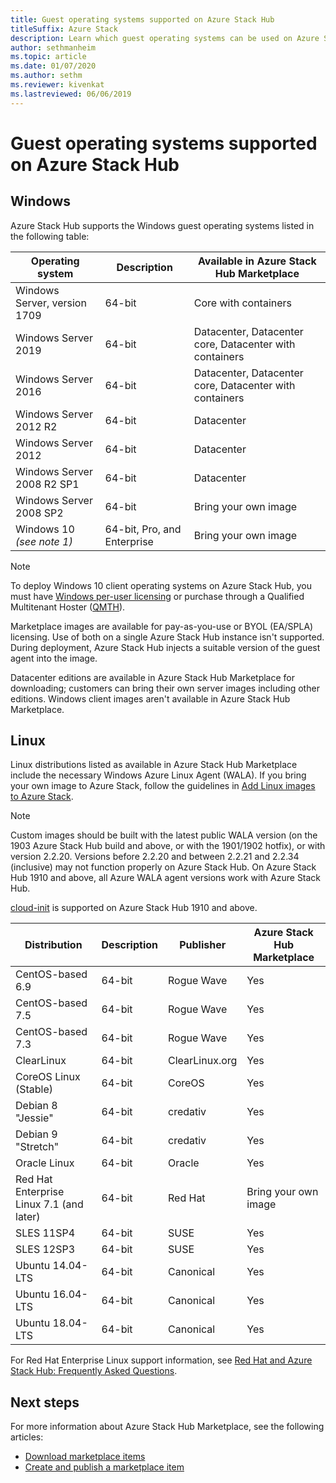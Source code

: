 ```yaml
---
title: Guest operating systems supported on Azure Stack Hub
titleSuffix: Azure Stack
description: Learn which guest operating systems can be used on Azure Stack Hub.
author: sethmanheim
ms.topic: article
ms.date: 01/07/2020
ms.author: sethm
ms.reviewer: kivenkat
ms.lastreviewed: 06/06/2019
---
```


# Guest operating systems supported on Azure Stack Hub

## Windows

Azure Stack Hub supports the Windows guest operating systems listed in the following table:

| Operating system | Description | Available in Azure Stack Hub Marketplace |
| --- | --- | --- |
| Windows Server, version 1709 | 64-bit | Core with containers |
| Windows Server 2019 | 64-bit |  Datacenter, Datacenter core, Datacenter with containers |
| Windows Server 2016 | 64-bit |  Datacenter, Datacenter core, Datacenter with containers |
| Windows Server 2012 R2 | 64-bit |  Datacenter |
| Windows Server 2012 | 64-bit |  Datacenter |
| Windows Server 2008 R2 SP1 | 64-bit |  Datacenter |
| Windows Server 2008 SP2 | 64-bit |  Bring your own image |
| Windows 10 *(see note 1)* | 64-bit, Pro, and Enterprise | Bring your own image |

> [!NOTE]
> To deploy Windows 10 client operating systems on Azure Stack Hub, you must have [Windows per-user licensing](https://www.microsoft.com/licensing/product-licensing/windows10.aspx) or purchase through a Qualified Multitenant Hoster ([QMTH](https://www.microsoft.com/CloudandHosting/licensing_sca.aspx)).

Marketplace images are available for pay-as-you-use or BYOL (EA/SPLA) licensing. Use of both on a single Azure Stack Hub instance isn't supported. During deployment, Azure Stack Hub injects a suitable version of the guest agent into the image.

Datacenter editions are available in Azure Stack Hub Marketplace for downloading; customers can bring their own server images including other editions. Windows client images aren't available in Azure Stack Hub Marketplace.

## Linux

Linux distributions listed as available in Azure Stack Hub Marketplace include the necessary Windows Azure Linux Agent (WALA). If you bring your own image to Azure Stack, follow the guidelines in [Add Linux images to Azure Stack](azure-stack-linux.md).

> [!NOTE]
> Custom images should be built with the latest public WALA version (on the 1903 Azure Stack Hub build and above, or with the 1901/1902 hotfix), or with version 2.2.20. Versions before 2.2.20 and between 2.2.21 and 2.2.34 (inclusive) may not function properly on Azure Stack Hub. On Azure Stack Hub 1910 and above, all Azure WALA agent versions work with Azure Stack Hub.
>
> [cloud-init](https://cloud-init.io/) is supported on Azure Stack Hub 1910 and above.

| Distribution | Description | Publisher | Azure Stack Hub Marketplace |
| --- | --- | --- | --- |
| CentOS-based 6.9 | 64-bit | Rogue Wave | Yes |
| CentOS-based 7.5 | 64-bit | Rogue Wave | Yes |
| CentOS-based 7.3 | 64-bit | Rogue Wave | Yes |
| ClearLinux | 64-bit | ClearLinux.org | Yes |
| CoreOS Linux (Stable) |  64-bit | CoreOS | Yes |
| Debian 8 "Jessie" | 64-bit | credativ |  Yes |
| Debian 9 "Stretch" | 64-bit | credativ | Yes |
| Oracle Linux | 64-bit | Oracle | Yes |
| Red Hat Enterprise Linux 7.1 (and later) | 64-bit | Red Hat | Bring your own image |
| SLES 11SP4 | 64-bit | SUSE | Yes |
| SLES 12SP3 | 64-bit | SUSE | Yes |
| Ubuntu 14.04-LTS | 64-bit | Canonical | Yes |
| Ubuntu 16.04-LTS | 64-bit | Canonical | Yes |
| Ubuntu 18.04-LTS | 64-bit | Canonical | Yes |

For Red Hat Enterprise Linux support information, see [Red Hat and Azure Stack Hub: Frequently Asked Questions](https://access.redhat.com/articles/3413531).

## Next steps

For more information about Azure Stack Hub Marketplace, see the following articles:

- [Download marketplace items](azure-stack-download-azure-marketplace-item.md)  
- [Create and publish a marketplace item](azure-stack-create-and-publish-marketplace-item.md)
